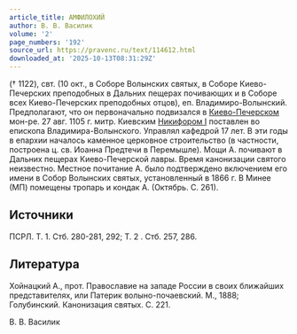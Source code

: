 ```yaml
---
article_title: АМФИЛОХИЙ
author: В. В. Василик
volume: '2'
page_numbers: '192'
source_url: https://pravenc.ru/text/114612.html
downloaded_at: '2025-10-13T08:31:29Z'
---
```


(† 1122), свт. (10 окт., в Соборе Волынских святых, в Соборе Киево-Печерских преподобных в Дальних пещерах почивающих и в Соборе всех Киево-Печерских преподобных отцов), еп. Владимиро-Волынский. Предполагают, что он первоначально подвизался в [Киево-Печерском](https://pravenc.ru/text/Киево-Печерском.html) мон-ре. 27 авг. 1105 г. митр. Киевским [Никифором I](<https://pravenc.ru/text/Никифор I.html>) поставлен во епископа Владимира-Волынского. Управлял кафедрой 17 лет. В эти годы в епархии началось каменное церковное строительство (в частности, построена ц. св. Иоанна Предтечи в Перемышле). Мощи А. почивают в Дальних пещерах Киево-Печерской лавры. Время канонизации святого неизвестно. Местное почитание А. было подтверждено включением его имени в Собор Волынских святых, установленный в 1866 г. В Минее (МП) помещены тропарь и кондак А. (Октябрь. С. 261).

## Источники

ПСРЛ. Т. 1. Стб. 280-281, 292; Т. 2 . Стб. 257, 286.

## Литература

Хойнацкий А., прот. Православие на западе России в своих ближайших представителях, или Патерик волыно-почаевский. М., 1888; Голубинский. Канонизация святых. С. 221.

В. В. Василик

